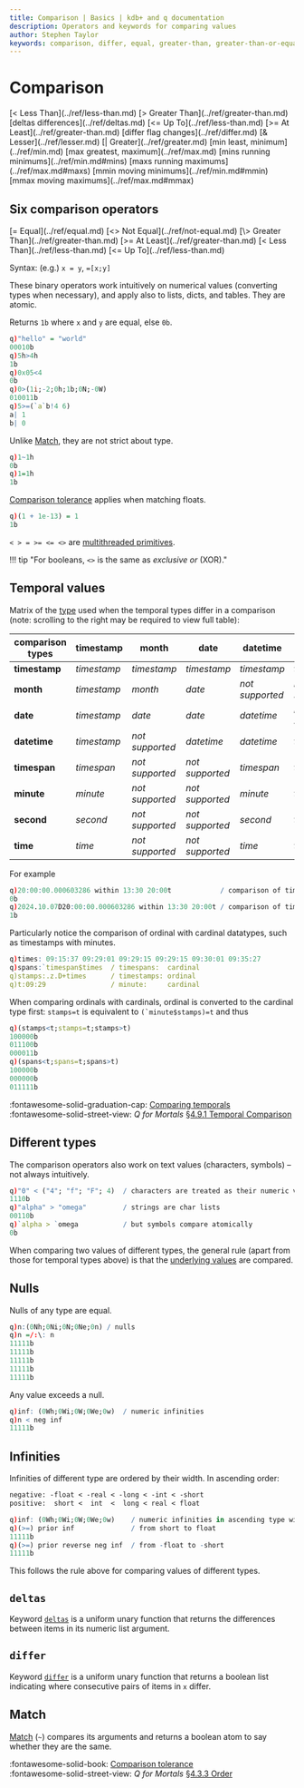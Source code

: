 ```yaml
---
title: Comparison | Basics | kdb+ and q documentation
description: Operators and keywords for comparing values
author: Stephen Taylor
keywords: comparison, differ, equal, greater-than, greater-than-or-equal, kdb+, less-than, less-than-or-equal, match, not-equal, operators, q
---
```

# Comparison






<div markdown="1" class="typewriter">
[<     Less Than](../ref/less-than.md)            [>     Greater Than](../ref/greater-than.md)             [deltas  differences](../ref/deltas.md)
[<=    Up To](../ref/less-than.md)                [>=    At Least](../ref/greater-than.md)                 [differ  flag changes](../ref/differ.md)
[&     Lesser](../ref/lesser.md)               [|     Greater](../ref/greater.md)
[min   least, minimum](../ref/min.md)       [max   greatest, maximum](../ref/max.md)
[mins  running minimums](../ref/min.md#mins)     [maxs  running maximums](../ref/max.md#maxs)
[mmin  moving minimums](../ref/min.md#mmin)      [mmax  moving maximums](../ref/max.md#mmax)
</div>


## Six comparison operators

<div markdown="1" class="typewriter">
[=  Equal](../ref/equal.md)            [<>  Not Equal](../ref/not-equal.md)
[\>  Greater Than](../ref/greater-than.md)     [>=  At Least](../ref/greater-than.md)
[<  Less Than](../ref/less-than.md)        [<=  Up To](../ref/less-than.md)
</div>

Syntax: (e.g.) `x = y`, `=[x;y]`

These binary operators work intuitively on numerical values (converting types when necessary), and apply also to lists, dicts, and tables.
They are atomic.

Returns `1b` where `x` and `y` are equal, else `0b`. 

```q
q)"hello" = "world"
00010b
q)5h>4h
1b
q)0x05<4
0b
q)0>(1i;-2;0h;1b;0N;-0W)
010011b
q)5>=(`a`b!4 6)
a| 1
b| 0
```

Unlike [Match](../ref/match.md), they are not strict about type.

```q
q)1~1h
0b
q)1=1h
1b
```

[Comparison tolerance](precision.md#comparison-tolerance) applies when matching floats.

```q
q)(1 + 1e-13) = 1
1b
```

`< > = >= <= <>` are [multithreaded primitives](../kb/mt-primitives.md).

!!! tip "For booleans, `<>` is the same as _exclusive or_ (XOR)."


## Temporal values 

Matrix of the [type](datatypes.md) used when the temporal types differ in a comparison (note: scrolling to the right may be required to view full table):

| comparison types | **timestamp** | **month**       | **date**        | **datetime** | **timespan**    | **minute** | **second** | **time** |
| ---              | ---           | ---             | ---             | ---          | ---             | ---        | ---        | ---      |
| **timestamp**    | _timestamp_   | _timestamp_     | _timestamp_     | _timestamp_  | _timespan_      | _minute_   | _second_   | _time_   |
| **month**        | _timestamp_   | _month_         | _date_          | _not supported_ | _not supported_ | _not supported_ |_not supported_   | _not supported_ |
| **date**         | _timestamp_   | _date_          | _date_          | _datetime_   | _not supported_ | _not supported_ |_not supported_   | _not supported_ |
| **datetime**     | _timestamp_   | _not supported_ | _datetime_      | _datetime_   | _timespan_      | _minute_   | _second_   | _time_   |
| **timespan**     | _timespan_    | _not supported_ | _not supported_ | _timespan_   | _timespan_      | _timespan_ | _timespan_ | _timespan_ |
| **minute**       | _minute_      | _not supported_ | _not supported_ | _minute_     | _timespan_      | _minute_   | _second_   | _time_   |
| **second**       | _second_      | _not supported_ | _not supported_ | _second_     | _timespan_      | _second_   | _second_   | _time_   |
| **time**         | _time_        | _not supported_ | _not supported_ | _time_       | _timespan_      | _time_     | _time_     | _time_   |

For example
```q
q)20:00:00.000603286 within 13:30 20:00t            / comparison of timespan and time, time converted to timespan values 0D13:30:00.000000000 0D20:00:00.000000000
0b
q)2024.10.07D20:00:00.000603286 within 13:30 20:00t / comparison of timestamp and time, timestamp converted to time value 20:00:00.000
1b
```

Particularly notice the comparison of ordinal with cardinal datatypes, such as timestamps with minutes.

```q
q)times: 09:15:37 09:29:01 09:29:15 09:29:15 09:30:01 09:35:27
q)spans:`timespan$times  / timespans:  cardinal
q)stamps:.z.D+times      / timestamps: ordinal 
q)t:09:29                / minute:     cardinal
```

When comparing ordinals with cardinals, ordinal is converted to the cardinal type first: `stamps=t` is equivalent to ``(`minute$stamps)=t`` and thus 

```q
q)(stamps<t;stamps=t;stamps>t)
100000b
011100b
000011b
q)(spans<t;spans=t;spans>t)
100000b
000000b
011111b
```

:fontawesome-solid-graduation-cap: 
[Comparing temporals](../kb/temporal-data.md#comparing-temporals)
<br>
:fontawesome-solid-street-view: 
_Q for Mortals_
[§4.9.1 Temporal Comparison](/q4m3/4_Operators/#491-temporal-comparison)


## Different types

The comparison operators also work on text values (characters, symbols) – not always intuitively.

```q
q)"0" < ("4"; "f"; "F"; 4)  / characters are treated as their numeric value
1110b
q)"alpha" > "omega"         / strings are char lists
00110b
q)`alpha > `omega           / but symbols compare atomically
0b
```

When comparing two values of different types, the general rule (apart from those for temporal types above) is that the [underlying values](glossary.md#underlying-value) are compared. 


## Nulls

Nulls of any type are equal. 

```q
q)n:(0Nh;0Ni;0N;0Ne;0n) / nulls
q)n =/:\: n
11111b
11111b
11111b
11111b
11111b
```

Any value exceeds a null.

```q
q)inf: (0Wh;0Wi;0W;0We;0w)  / numeric infinities
q)n < neg inf
11111b
```


## Infinities

Infinities of different type are ordered by their width. 
In ascending order:

```txt
negative: -float < -real < -long < -int < -short
positive:  short <  int  <  long < real < float 
```

```q
q)inf: (0Wh;0Wi;0W;0We;0w)    / numeric infinities in ascending type width
q)(>=) prior inf              / from short to float
11111b
q)(>=) prior reverse neg inf  / from -float to -short
11111b
```

This follows the rule above for comparing values of different types.


## `deltas`

Keyword [`deltas`](../ref/deltas.md) is a uniform unary function that returns the differences between items in its numeric list argument.


## `differ` 

Keyword [`differ`](../ref/differ.md) is a uniform unary function that returns a boolean list indicating where consecutive pairs of items in `x` differ.


## Match

[Match](../ref/match.md) (`~`) compares its arguments and returns a boolean atom to say whether they are the same.


:fontawesome-solid-book: 
[Comparison tolerance](precision.md#comparison-tolerance)
<br>
:fontawesome-solid-street-view:
_Q for Mortals_
[§4.3.3 Order](/q4m3/4_Operators/#433-order)

